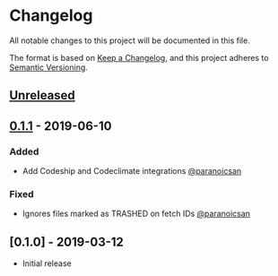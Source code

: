 # Changelog
All notable changes to this project will be documented in this file.

The format is based on [Keep a Changelog](https://keepachangelog.com/en/1.0.0/),
and this project adheres to [Semantic Versioning](https://semver.org/spec/v2.0.0.html).

## [Unreleased](https://github.com/learningtapestry/lt-google-api/compare/v0.1.1...HEAD)

## [0.1.1](https://github.com/learningtapestry/lt-lcms/compare/v0.1.0...v0.1.1) - 2019-06-10

### Added

- Add Codeship and Codeclimate integrations [@paranoicsan](https://github.com/paranoicsan)

### Fixed

- Ignores files marked as TRASHED on fetch IDs [@paranoicsan](https://github.com/paranoicsan)

## [0.1.0] - 2019-03-12

- Initial release

